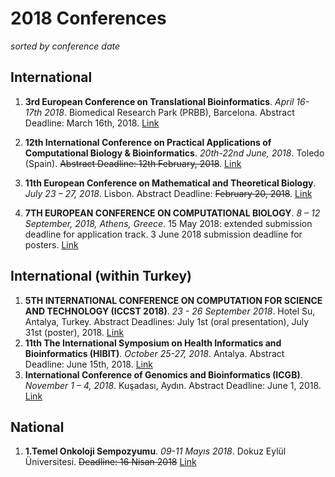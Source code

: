 # 2018 Conferences

*sorted by conference date*

## International
1. **3rd European Conference on Translational Bioinformatics**. *April 16-17th 2018*. Biomedical Research Park (PRBB), Barcelona. Abstract Deadline: March 16th, 2018. [Link](https://www.bsc.es/news/events/3rd-european-conference-translational-bioinformatics-biomedical-big-data-supporting-precision)
1. **12th International Conference on Practical Applications of Computational Biology & Bioinformatics**. *20th-22nd June, 2018*. Toledo (Spain). ~~Abstract Deadline: 12th February, 2018~~. [Link](www.pacbb.net)
2. **11th European Conference on Mathematical and Theoretical Biology**. *July 23 – 27, 2018*. Lisbon. Abstract Deadline: ~~February 20, 2018~~. [Link](http://www.ecmtb2018.org/)

3. **7TH EUROPEAN CONFERENCE ON COMPUTATIONAL BIOLOGY**. *8 – 12 September, 2018, Athens, Greece*. 15 May 2018:	extended submission deadline for application track. 3 June 2018	submission deadline for posters. [Link](http://eccb18.org/)

## International (within Turkey)

1. **5TH INTERNATIONAL CONFERENCE ON COMPUTATION FOR SCIENCE AND TECHNOLOGY (ICCST 2018)**. *23 - 26 September 2018*. Hotel Su, Antalya, Turkey. Abstract Deadlines: July 1st (oral presentation), July 31st (poster), 2018. [Link](http://www.iccst2018.org/)
2. **11th The International Symposium on Health Informatics and Bioinformatics (HIBIT)**. *October 25-27, 2018*. Antalya. Abstract Deadline: June 15th, 2018. [Link](http://www.hibit2018.org/)
3. **International Conference of Genomics and Bioinformatics (ICGB)**. *November 1 – 4, 2018*. Kuşadası, Aydın. Abstract Deadline: June 1, 2018. [Link](http://www.icgbcongress.com/)


## National
1. **1.Temel Onkoloji Sempozyumu**. *09-11 Mayıs 2018*. Dokuz Eylül Üniversitesi. ~~Deadline: 16 Nisan 2018~~ [Link](http://www.temelonkolojisempozyumu.org/tr/#)

